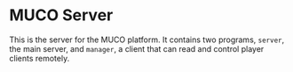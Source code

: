 # MUCO Server

This is the server for the MUCO platform. It contains two programs, `server`, the main server, and `manager`, a client that can read and control player clients remotely.
